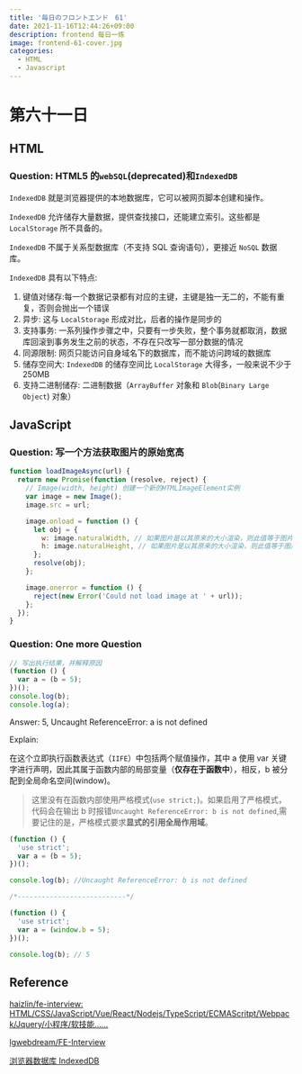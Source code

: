 ```yaml
---
title: '毎日のフロントエンド　61'
date: 2021-11-16T12:44:26+09:00
description: frontend 每日一练
image: frontend-61-cover.jpg
categories:
  - HTML
  - Javascript
---
```


# 第六十一日

## HTML

### **Question:** HTML5 的`webSQL`(deprecated)和`IndexedDB`

`IndexedDB` 就是浏览器提供的本地数据库，它可以被网页脚本创建和操作。

`IndexedDB` 允许储存大量数据，提供查找接口，还能建立索引。这些都是 `LocalStorage` 所不具备的。

`IndexedDB` 不属于关系型数据库（不支持 SQL 查询语句），更接近 `NoSQL` 数据库。

`IndexedDB` 具有以下特点:

1. 键值对储存:每一个数据记录都有对应的主键，主键是独一无二的，不能有重复，否则会抛出一个错误
2. 异步: 这与 `LocalStorage` 形成对比，后者的操作是同步的
3. 支持事务: 一系列操作步骤之中，只要有一步失败，整个事务就都取消，数据库回滚到事务发生之前的状态，不存在只改写一部分数据的情况
4. 同源限制: 网页只能访问自身域名下的数据库，而不能访问跨域的数据库
5. 储存空间大: `IndexedDB` 的储存空间比 `LocalStorage` 大得多，一般来说不少于 250MB
6. 支持二进制储存: 二进制数据（`ArrayBuffer` 对象和 `Blob`(`Binary Large Object`) 对象）

## JavaScript

### **Question:** 写一个方法获取图片的原始宽高

```js
function loadImageAsync(url) {
  return new Promise(function (resolve, reject) {
    // Image(width, height) 创建一个新的HTMLImageElement实例
    var image = new Image();
    image.src = url;

    image.onload = function () {
      let obj = {
        w: image.naturalWidth, // 如果图片是以其原来的大小渲染，则此值等于图片的宽度。
        h: image.naturalHeight, // 如果图片是以其原来的大小渲染，则此值等于图片的高度
      };
      resolve(obj);
    };

    image.onerror = function () {
      reject(new Error('Could not load image at ' + url));
    };
  });
}
```

### **Question:** One more Question

```js
// 写出执行结果，并解释原因
(function () {
  var a = (b = 5);
})();
console.log(b);
console.log(a);
```

Answer: 5, Uncaught ReferenceError: a is not defined

Explain:

在这个立即执行函数表达式（`IIFE`）中包括两个赋值操作，其中 a 使用 var 关键字进行声明，因此其属于函数内部的局部变量（**仅存在于函数中**），相反，b 被分配到全局命名空间(window)。

> 这里没有在函数内部使用严格模式(`use strict;`)。如果启用了严格模式，代码会在输出 b 时报错`Uncaught ReferenceError: b is not defined`,需要记住的是，严格模式要求**显式的引用全局作用域**。

```js
(function () {
  'use strict';
  var a = (b = 5);
})();

console.log(b); //Uncaught ReferenceError: b is not defined

/*---------------------------*/

(function () {
  'use strict';
  var a = (window.b = 5);
})();

console.log(b); // 5
```

## Reference

[haizlin/fe-interview: HTML/CSS/JavaScript/Vue/React/Nodejs/TypeScript/ECMAScritpt/Webpack/Jquery/小程序/软技能……](https://github.com/haizlin/fe-interview)

[lgwebdream/FE-Interview ](https://github.com/lgwebdream/FE-Interview)

[浏览器数据库 IndexedDB](https://www.ruanyifeng.com/blog/2018/07/indexeddb.html)
